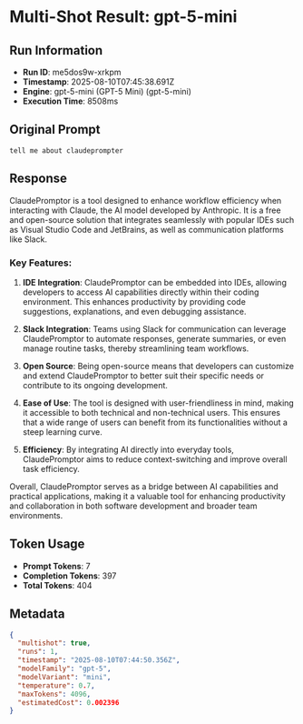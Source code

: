 # Multi-Shot Result: gpt-5-mini

## Run Information
- **Run ID**: me5dos9w-xrkpm
- **Timestamp**: 2025-08-10T07:45:38.691Z
- **Engine**: gpt-5-mini (GPT-5 Mini) (gpt-5-mini)
- **Execution Time**: 8508ms

## Original Prompt
```
tell me about claudeprompter
```

## Response
ClaudePromptor is a tool designed to enhance workflow efficiency when interacting with Claude, the AI model developed by Anthropic. It is a free and open-source solution that integrates seamlessly with popular IDEs such as Visual Studio Code and JetBrains, as well as communication platforms like Slack.

### Key Features:
1. **IDE Integration**: ClaudePromptor can be embedded into IDEs, allowing developers to access AI capabilities directly within their coding environment. This enhances productivity by providing code suggestions, explanations, and even debugging assistance.

2. **Slack Integration**: Teams using Slack for communication can leverage ClaudePromptor to automate responses, generate summaries, or even manage routine tasks, thereby streamlining team workflows.

3. **Open Source**: Being open-source means that developers can customize and extend ClaudePromptor to better suit their specific needs or contribute to its ongoing development.

4. **Ease of Use**: The tool is designed with user-friendliness in mind, making it accessible to both technical and non-technical users. This ensures that a wide range of users can benefit from its functionalities without a steep learning curve.

5. **Efficiency**: By integrating AI directly into everyday tools, ClaudePromptor aims to reduce context-switching and improve overall task efficiency.

Overall, ClaudePromptor serves as a bridge between AI capabilities and practical applications, making it a valuable tool for enhancing productivity and collaboration in both software development and broader team environments.


## Token Usage
- **Prompt Tokens**: 7
- **Completion Tokens**: 397
- **Total Tokens**: 404


## Metadata
```json
{
  "multishot": true,
  "runs": 1,
  "timestamp": "2025-08-10T07:44:50.356Z",
  "modelFamily": "gpt-5",
  "modelVariant": "mini",
  "temperature": 0.7,
  "maxTokens": 4096,
  "estimatedCost": 0.002396
}
```

